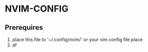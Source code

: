 # NVIM-CONFIG
## Prerequires
1. place this file to '~/.config/nvim/' or your vim config file place
2. af
